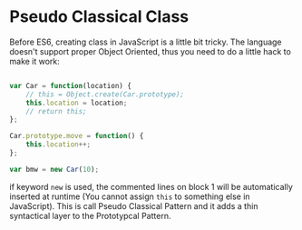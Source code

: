 # Pseudo Classical Class

Before ES6, creating class in JavaScript is a little bit tricky. The language doesn't support proper Object Oriented, thus you need to do a little hack to make it work:

```javascript

var Car = function(location) {
    // this = Object.create(Car.prototype);
    this.location = location;
    // return this;
};

Car.prototype.move = function() {
    this.location++;
};
```

```javascript
var bmw = new Car(10);
```

if keyword `new` is used, the commented lines on block 1 will be automatically inserted at runtime (You cannot assign `this` to something else in JavaScript). This is call Pseudo Classical Pattern and it adds a thin syntactical layer to the Prototypcal Pattern.
